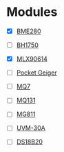 # Modules

- [x] [BME280](./BME280)

- [ ] [BH1750](./BH1750)

- [x] [MLX90614](./MLX90614)

- [ ] [Pocket Geiger](./Pocket_Geiger)

- [ ] [MQ7](./MQ7)

- [ ] [MQ131](./MQ131)

- [ ] [MG811](./MG811)

- [ ] [UVM-30A](./UVM-30A)

- [ ] [DS18B20](./DS18B20)